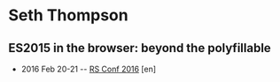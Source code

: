 # Seth Thompson

## ES2015 in the browser: beyond the polyfillable
- 2016 Feb 20-21 -- [RS Conf 2016](https://www.youtube.com/watch?v=g3UeAsiW88U) [en]   
